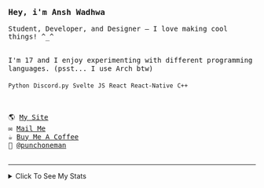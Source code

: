 <samp href="https://anshwadhwa.vercel.app">
    <h3>Hey, i'm Ansh Wadhwa</h3>
    <p>Student, Developer, and Designer — I love making cool things! ^_^</p>
    <br />
    I'm 17 and I enjoy experimenting with different programming languages. (psst... I use Arch btw)
    <br />
    <br />
    <code>Python</code> <code>Discord.py</code> <code>Svelte</code> <code>JS</code> <code>React</code> <code>React-Native</code> <code>C++</code>
    <br />
    <br />
    <h2></h2>
    🌎 <a href="https://simplystudios.github.io/anshwadhwa" target="_blank">My Site</a>
    <br/>
    ✉️ <a href="mailto:work.awadhwa@gmail.com" target="_blank">Mail Me</a>
    <br/>
    ☕️ <a href="https://buymeacoffee/anshwadhwa8" target="_blank">Buy Me A Coffee</a>
    <br/>
    👤 <a href="https://discord.com/users/600278222428438559" target="_blank">@punchoneman</a>
</samp>


<br />
<br />
<hr />
<details>
<summary> Click To See My Stats </summary>
<br />
<br />

<!--START_SECTION:waka-->
![Code Time](http://img.shields.io/badge/Code%20Time-469%20hrs%2032%20mins-blue)

![Profile Views](http://img.shields.io/badge/Profile%20Views-0-blue)

![Lines of code](https://img.shields.io/badge/From%20Hello%20World%20I%27ve%20Written-504.3%20thousand%20lines%20of%20code-blue)

**🐱 My GitHub Data** 

> 📦 213.0 kB Used in GitHub's Storage 
 > 
> 🏆 96 Contributions in the Year 2025
 > 
> 🚫 Not Opted to Hire
 > 
> 📜 48 Public Repositories 
 > 
> 🔑 8 Private Repositories 
 > 
**I'm an Early 🐤** 

```text
🌞 Morning                157 commits         █████░░░░░░░░░░░░░░░░░░░░   18.26 % 
🌆 Daytime                325 commits         █████████░░░░░░░░░░░░░░░░   37.79 % 
🌃 Evening                342 commits         ██████████░░░░░░░░░░░░░░░   39.77 % 
🌙 Night                  36 commits          █░░░░░░░░░░░░░░░░░░░░░░░░   04.19 % 
```
📅 **I'm Most Productive on Saturday** 

```text
Monday                   104 commits         ███░░░░░░░░░░░░░░░░░░░░░░   12.09 % 
Tuesday                  118 commits         ███░░░░░░░░░░░░░░░░░░░░░░   13.72 % 
Wednesday                136 commits         ████░░░░░░░░░░░░░░░░░░░░░   15.81 % 
Thursday                 104 commits         ███░░░░░░░░░░░░░░░░░░░░░░   12.09 % 
Friday                   139 commits         ████░░░░░░░░░░░░░░░░░░░░░   16.16 % 
Saturday                 172 commits         █████░░░░░░░░░░░░░░░░░░░░   20.00 % 
Sunday                   87 commits          ███░░░░░░░░░░░░░░░░░░░░░░   10.12 % 
```


📊 **This Week I Spent My Time On** 

```text
🕑︎ Time Zone: Asia/Kolkata

💬 Programming Languages: 
Svelte                   1 hr 28 mins        ███████████████████████░░   91.24 % 
JavaScript               8 mins              ██░░░░░░░░░░░░░░░░░░░░░░░   08.67 % 
TypeScript               0 secs              ░░░░░░░░░░░░░░░░░░░░░░░░░   00.09 % 

🔥 Editors: 
Neovim                   1 hr 2 mins         ████████████████░░░░░░░░░   63.95 % 
Zed                      35 mins             █████████░░░░░░░░░░░░░░░░   36.05 % 

🐱‍💻 Projects: 
pirate-tokei             1 hr 28 mins        ███████████████████████░░   90.39 % 
estracknow               3 mins              █░░░░░░░░░░░░░░░░░░░░░░░░   03.45 % 
StickerSmash             2 mins              █░░░░░░░░░░░░░░░░░░░░░░░░   02.92 % 
Ytmusic-clone            1 min               ░░░░░░░░░░░░░░░░░░░░░░░░░   01.59 % 
cinewatch                0 secs              ░░░░░░░░░░░░░░░░░░░░░░░░░   00.85 % 

💻 Operating System: 
Linux                    1 hr 37 mins        █████████████████████████   100.00 % 
```

**I Mostly Code in Python** 

```text
Python                   10 repos            ██████░░░░░░░░░░░░░░░░░░░   23.26 % 
HTML                     9 repos             █████░░░░░░░░░░░░░░░░░░░░   20.93 % 
JavaScript               7 repos             ████░░░░░░░░░░░░░░░░░░░░░   16.28 % 
CSS                      5 repos             ███░░░░░░░░░░░░░░░░░░░░░░   11.63 % 
Svelte                   5 repos             ███░░░░░░░░░░░░░░░░░░░░░░   11.63 % 
```



**Timeline**

![Lines of Code chart](https://raw.githubusercontent.com/simplystudios/simplystudios/main/assets/bar_graph.png)


 Last Updated on 26/05/2025 18:48:22 UTC
<!--END_SECTION:waka-->
</details>
